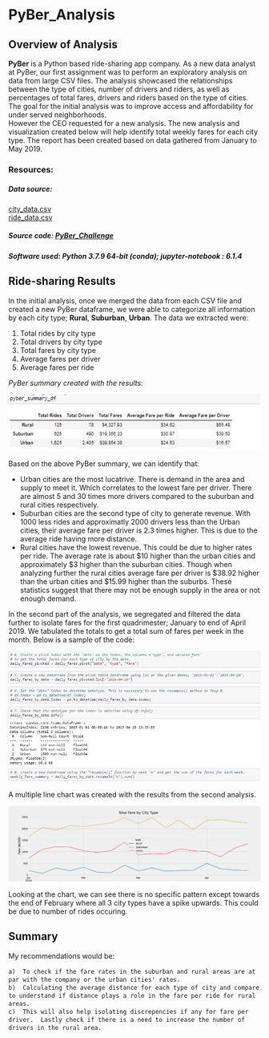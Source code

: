 # PyBer_Analysis

## Overview of Analysis

**PyBer** is a Python based ride-sharing app company.  As a new data analyst at PyBer, our first assignment was to perform an exploratory analysis on data from large CSV files.
The analysis showcased the relationships between the type of cities, number of drivers and riders, as well as percentages of total fares, drivers and riders based on the type of cities.  The goal for the initial analysis was to improve access and affordability for under served neighborhoods.<br>
However the CEO requested for a new analysis.  The new analysis and visualization created below will help identify total weekly fares for each city type.
The report has been created based on data gathered from January to May 2019.

### Resources:

##### Data source:

[city_data.csv](https://github.com/taranahassan/PyBer_Analysis/blob/main/Resources/city_data.csv)  <br>
[ride_data.csv](https://github.com/taranahassan/PyBer_Analysis/blob/main/Resources/ride_data.csv)  <br>
##### Source code:  [PyBer_Challenge](https://github.com/taranahassan/PyBer_Analysis/blob/main/PyBer_Challenge.ipynb)  <br>
##### Software used: Python 3.7.9 64-bit (conda); jupyter-notebook : 6.1.4  <br>


## Ride-sharing Results

In the initial analysis, once we merged the data from each CSV file and created a new PyBer dataframe, we were able to categorize all information by each city type; **Rural**, **Suburban**, **Urban**.  The data we extracted were:

  1.  Total rides by city type<br>
  2.  Total drivers by city type<br>
  3.  Total fares by city type<br>
  4.  Average fares per driver<br>
  5.  Average fares per ride<br>

*_PyBer summary created with the results:_*

![PyBer_summary](https://github.com/taranahassan/PyBer_Analysis/blob/main/Image_examples/PyBer_summary.png?raw=true)<br>


Based on the above PyBer summary, we can identify that:

  - Urban cities are the most lucatrive.  There is demand in the area and supply to meet it.  Which correlates to the lowest fare per driver. There are almost 5 and 30 times more drivers compared to the suburban and rural cities respectively.<br>  
  - Suburban cities are the second type of city to generate revenue.  With 1000 less rides and approximatly 2000 drivers less than the Urban cities, their average fare per driver is 2.3 times higher.  This is due to the average ride having more distance.<br>
  - Rural cities have the lowest revenue.  This could be due to higher rates per ride.  The average rate is about $10 higher than the urban cities and approximately $3 higher than the suburban cities.  Though when analyzing further the rural cities average fare per driver is $38.92 higher than the urban cities and $15.99 higher than the suburbs.  These statistics suggest that there may not be enough supply in the area or not enough demand.<br>
  
  
In the second part of the analysis, we segregated and filtered the data further to isolate fares for the first quadrimester; January to end of April 2019.  We tabulated the totals to get a total sum of fares per week in the month.  Below is a sample of the code:<br>

![Weekly_fare_code_sample](https://github.com/taranahassan/PyBer_Analysis/blob/main/Image_examples/Weekly_fare_code_sample.png?raw=true)<br>

A multiple line chart was created with the results from the second analysis.<br>

![PyBer_fare_summary](https://github.com/taranahassan/PyBer_Analysis/blob/main/analysis/PyBer_fare_summary.png?raw=true)<br>

Looking at the chart, we can see there is no specific pattern except towards the end of February where all 3 city types have a spike upwards.  This could be due to number of rides occuring.<br>


## Summary

My recommendations would be:<br>

    a)  To check if the fare rates in the suburban and rural areas are at par with the company or the urban cities' rates.  
    b)  Calculating the average distance for each type of city and compare to understand if distance plays a role in the fare per ride for rural areas.  
    c)  This will also help isolating discrepencies if any for fare per driver.  Lastly check if there is a need to increase the number of drivers in the rural area.  
